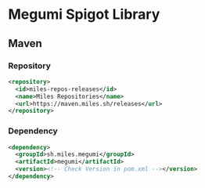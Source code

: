 # Megumi Spigot Library

## Maven

### Repository

```xml
<repository>
  <id>miles-repos-releases</id>
  <name>Miles Repositories</name>
  <url>https://maven.miles.sh/releases</url>
</repository>
```

### Dependency

```xml
<dependency>
  <groupId>sh.miles.megumi</groupId>
  <artifactId>megumi</artifactId>
  <version><!-- Check Version in pom.xml --></version>
</dependency>
```
